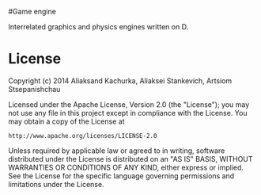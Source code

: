 #Game engine

Interrelated graphics and physics engines written on D.

# License 

Copyright (c) 2014 Aliaksand Kachurka, Aliaksei Stankevich, Artsiom Stsepanishchau  

Licensed under the Apache License, Version 2.0 (the "License");
you may not use any file in this project except in compliance with the License.
You may obtain a copy of the License at

    http://www.apache.org/licenses/LICENSE-2.0

Unless required by applicable law or agreed to in writing, software
distributed under the License is distributed on an "AS IS" BASIS,
WITHOUT WARRANTIES OR CONDITIONS OF ANY KIND, either express or implied.
See the License for the specific language governing permissions and
limitations under the License.

